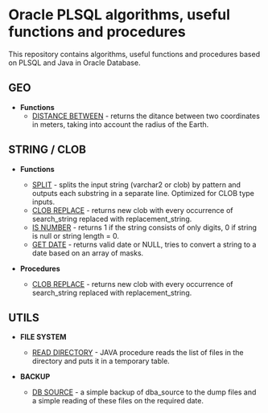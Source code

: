 # Oracle PLSQL algorithms, useful functions and procedures

This repository contains algorithms, useful functions and procedures 
based on PLSQL and Java in Oracle Database.

## GEO

* **Functions**
  * [DISTANCE BETWEEN](geo/distance_between.ddl) - returns the ditance between two coordinates in meters, taking into account the radius of the Earth.


## STRING / CLOB

* **Functions**
  * [SPLIT](string/split_.ddl) - splits the input string (varchar2 or clob) by pattern and outputs each substring in a separate line. Optimized for CLOB type inputs.
  * [CLOB REPLACE](string/clob_replace_f.ddl) - returns new clob with every occurrence of search_string replaced with replacement_string.
  * [IS NUMBER](string/is_number.ddl) - returns 1 if the string consists of only digits, 0 if string is null or string length = 0.
  * [GET DATE](string/get_date.ddl) -  returns valid date or NULL, tries to convert a string to a date based on an array of masks.

* **Procedures**
  * [CLOB REPLACE](string/clob_replace.ddl) - returns new clob with every occurrence of search_string replaced with replacement_string.


## UTILS

* **FILE SYSTEM**
  * [READ DIRECTORY](utils/read_dir) - JAVA procedure reads the list of files in the directory and puts it in a temporary table.

* **BACKUP**
  * [DB SOURCE](utils/db_src) - a simple backup of dba_source to the dump files and a simple reading of these files on the required date.